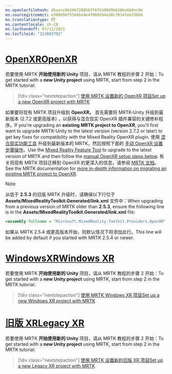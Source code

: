```yaml
---
ms.openlocfilehash: dbaace96246f28050ff6fb189d9b626be6b0ec9e
ms.sourcegitcommit: e380d56f5504be4e4f069394a58cf0147eb33b66
ms.translationtype: MT
ms.contentlocale: zh-CN
ms.lasthandoff: 07/11/2021
ms.locfileid: "113603702"
---
```

# <a name="openxr"></a>[<span data-ttu-id="8c8ca-101">OpenXR</span><span class="sxs-lookup"><span data-stu-id="8c8ca-101">OpenXR</span></span>](#tab/openxr)

<span data-ttu-id="8c8ca-102">若要使用 MRTK **开始使用新的 Unity** 项目，请从 MRTK 教程的步骤 2 开始：</span><span class="sxs-lookup"><span data-stu-id="8c8ca-102">To get started with a **new Unity project** using MRTK, start from step 2 in the MRTK tutorial:</span></span>

> [!div class="nextstepaction"]
> [<span data-ttu-id="8c8ca-103">使用 MRTK 设置新的 OpenXR 项目</span><span class="sxs-lookup"><span data-stu-id="8c8ca-103">Set up a new OpenXR project with MRTK</span></span>](../../tutorials/mr-learning-base-02.md?tabs=openxr)

<span data-ttu-id="8c8ca-104">如果要将现有 MRTK 项目升级到 **OpenXR，** 首先需要将 MRTK-Unity 升级到最新版本 (2.7.2 或更高版本) ，以获得与混合现实 OpenXR 插件兼容的关键修补程序。</span><span class="sxs-lookup"><span data-stu-id="8c8ca-104">If you're upgrading an **existing MRTK project to OpenXR**, you'll first want to upgrade MRTK-Unity to the latest version (version 2.7.2 or later) to get key fixes for compatibility with the Mixed Reality OpenXR plugin.</span></span>  <span data-ttu-id="8c8ca-105">使用 [混合现实功能工具](../../welcome-to-mr-feature-tool.md) 升级到最新版本的 MRTK，然后按照下面的 [手动 OpenXR 设置步骤操作](#manual-setup-without-mrtk)。</span><span class="sxs-lookup"><span data-stu-id="8c8ca-105">Use the [Mixed Reality Feature Tool](../../welcome-to-mr-feature-tool.md) to upgrade to the latest version of MRTK and then follow the [manual OpenXR setup steps below](#manual-setup-without-mrtk).</span></span> <span data-ttu-id="8c8ca-106">有关将现有 MRTK 项目迁移到 OpenXR 的更深入的信息，请参阅 [MRTK 文档](/windows/mixed-reality/mrtk-unity/configuration/getting-started-with-mrtk-and-xrsdk#configuring-mrtk-for-the-xr-sdk-pipeline)。</span><span class="sxs-lookup"><span data-stu-id="8c8ca-106">See the MRTK documentation for [more in-depth information on migrating an existing MRTK project to OpenXR](/windows/mixed-reality/mrtk-unity/configuration/getting-started-with-mrtk-and-xrsdk#configuring-mrtk-for-the-xr-sdk-pipeline).</span></span>

> [!NOTE]
> <span data-ttu-id="8c8ca-107">从低于 **2.5.3** 的旧版 MRTK 升级时，请确保以下行位于 **Assets/MixedRealityToolkit.Generated/link.xml** 文件中：</span><span class="sxs-lookup"><span data-stu-id="8c8ca-107">When upgrading from a previous version of MRTK older than **2.5.3**, ensure the following line is in the **Assets/MixedRealityToolkit.Generated/link.xml** file:</span></span>
>
> ```xml
> <assembly fullname = "Microsoft.MixedReality.Toolkit.Providers.OpenXR" preserve="all"/>
> ```
>
> <span data-ttu-id="8c8ca-108">如果从 MRTK 2.5.4 或更高版本开始，则默认情况下将添加此行。</span><span class="sxs-lookup"><span data-stu-id="8c8ca-108">This line will be added by default if you started with MRTK 2.5.4 or newer.</span></span>

# <a name="windows-xr"></a>[<span data-ttu-id="8c8ca-109">WindowsXR</span><span class="sxs-lookup"><span data-stu-id="8c8ca-109">Windows XR</span></span>](#tab/windowsxr)

<span data-ttu-id="8c8ca-110">若要使用 MRTK **开始使用新的 Unity** 项目，请从 MRTK 教程的步骤 2 开始：</span><span class="sxs-lookup"><span data-stu-id="8c8ca-110">To get started with a **new Unity project** using MRTK, start from step 2 in the MRTK tutorial:</span></span>

> [!div class="nextstepaction"]
> [<span data-ttu-id="8c8ca-111">使用 MRTK Windows XR 项目</span><span class="sxs-lookup"><span data-stu-id="8c8ca-111">Set up a new Windows XR project with MRTK</span></span>](../../tutorials/mr-learning-base-02.md?tabs=winxr)

# <a name="legacy-xr"></a>[<span data-ttu-id="8c8ca-112">旧版 XR</span><span class="sxs-lookup"><span data-stu-id="8c8ca-112">Legacy XR</span></span>](#tab/legacy)

<span data-ttu-id="8c8ca-113">若要使用 MRTK **开始使用新的 Unity** 项目，请从 MRTK 教程的步骤 2 开始：</span><span class="sxs-lookup"><span data-stu-id="8c8ca-113">To get started with a **new Unity project** using MRTK, start from step 2 in the MRTK tutorial:</span></span>

> [!div class="nextstepaction"]
> [<span data-ttu-id="8c8ca-114">使用 MRTK 设置新的旧版 XR 项目</span><span class="sxs-lookup"><span data-stu-id="8c8ca-114">Set up a new Legacy XR project with MRTK</span></span>](../../tutorials/mr-learning-base-02.md?tabs=wsa)